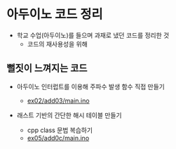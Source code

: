 # 아두이노 코드 정리
- 학교 수업(아두이노)를 들으며 과재로 냈던 코드를 정리한 것
    - 코드의 재사용성을 위해

## 뻘짓이 느껴지는 코드

- 아두이노 인터럽트를 이용해 주파수 발생 함수 직접 만들기
    - [ex02/add03/main.ino](ex02/add03/main.ino)

- 래스트 기반의 간단한 해시 테이블 만들기
    - cpp class 문법 복습하기
    - [ex05/add0c/main.ino](ex05/add0c/main.ino)
